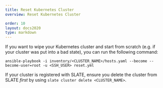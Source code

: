```yaml
---
title: Reset Kubernetes Cluster
overview: Reset Kubernetes Cluster

order: 10
layout: docs2020
type: markdown
---
```


If you want to wipe your Kubernetes cluster and start from scratch (e.g. if your cluster was put into a bad state), you can run the following command:

`ansible-playbook -i inventory/<CLUSTER_NAME>/hosts.yaml --become --become-user=root -u <SSH_USER> reset.yml`

If your cluster is registered with SLATE, ensure you delete the cluster from SLATE _first_ by using `slate cluster delete <CLUSTER_NAME>`.
